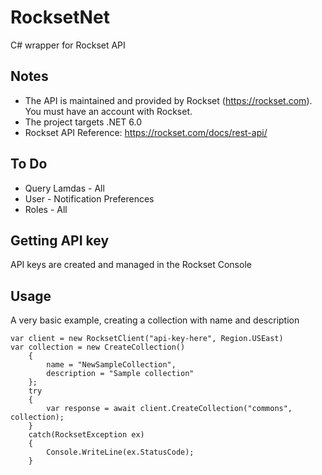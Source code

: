 # RocksetNet
C# wrapper for Rockset API

## Notes
* The API is maintained and provided by Rockset (https://rockset.com). You must have an account with Rockset.
* The project targets .NET 6.0
* Rockset API Reference: https://rockset.com/docs/rest-api/

## To Do
* Query Lamdas - All
* User - Notification Preferences
* Roles - All

## Getting API key
API keys are created and managed in the Rockset Console

## Usage
A very basic example, creating a collection with name and description
```
var client = new RocksetClient("api-key-here", Region.USEast) 
var collection = new CreateCollection()
    {
        name = "NewSampleCollection",
        description = "Sample collection"
    };
    try
    {
        var response = await client.CreateCollection("commons", collection);
    }
    catch(RocksetException ex)
    {
        Console.WriteLine(ex.StatusCode);
    }
```

